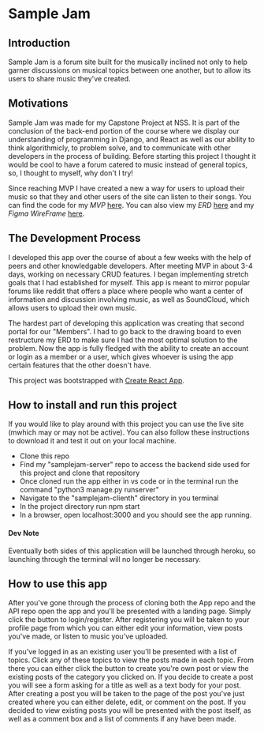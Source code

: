 <!-- TODO: UPDATE THE README -->
# Sample Jam

## Introduction

Sample Jam is a forum site built for the musically inclined not only to help garner discussions on musical topics between one another, but to allow its users to share music they've created.

## Motivations

Sample Jam was made for my Capstone Project at NSS. It is part of the conclusion of the back-end portion of the course where we display our understanding of programming in Django, and React as well as our ability to think algorithmicly, to problem solve, and to communicate with other developers in the process of building. Before starting this project I thought it would be cool to have a forum catered to music instead of general topics, so, I thought to myself, why don't I try!

Since reaching MVP I have created a new a way for users to upload their music so that they and other users of the site can listen to their songs. You can find the code for my *MVP* [here](https://github.com/Juulo/musilink/commit/0b24cc2afb63ff34b6686480f2269b0343fb6de6). You can also view my *ERD* [here](https://drawsql.app/juulu/diagrams/samplejam) and my *Figma WireFrame* [here](https://www.figma.com/file/60AUvqrPH3erq0ZhCBf24q/Untitled?node-id=0%3A1).

## The Development Process

I developed this app over the course of about a few weeks with the help of peers and other knowledgable developers. After meeting MVP in about 3-4 days, working on necessary CRUD features. I began implementing stretch goals that I had established for myself. This app is meant to mirror popular forums like reddit that offers a place where people who want a center of information and discussion involving music, as well as SoundCloud, which allows users to upload their own music. 

The hardest part of developing this application was creating that second portal for our "Members". I had to go back to the drawing board to even restructure my ERD to make sure I had the most optimal solution to the problem. Now the app is fully fledged with the ability to create an account or login as a member or a user, which gives whoever is using the app certain features that the other doesn't have.

This project was bootstrapped with [Create React App](https://github.com/facebook/create-react-app).

## How to install and run this project

If you would like to play around with this project you can use the live site (mwhich may or may not be active). You can also follow these instructions to download it and test it out on your local machine.

- Clone this repo
- Find my "samplejam-server" repo to access the backend side used for this project and clone that repository
- Once cloned run the app either in vs code or in the terminal run the command "python3 manage.py runserver"
- Navigate to the "samplejam-clienth" directory in you terminal
- In the project directory run npm start
- In a browser, open localhost:3000 and you should see the app running.

#### Dev Note

Eventually both sides of this application will be launched through heroku, so launching through the terminal will no longer be necessary.

## How to use this app

After you've gone through the process of cloning both the App repo and the API repo open the app and you'll be presented with a landing page. Simply click the button to login/register. After registering you will be taken to your profile page from which you can either edit your information, view posts you've made, or listen to music you've uploaded.

If you've logged in as an existing user you'll be presented with a list of topics. Click any of these topics to view the posts made in each topic. From there you can either click the button to create you're own post or view the existing posts of the category you clicked on. If you decide to create a post you will see a form asking for a title as well as a text body for your post. After creating a post you will be taken to the page of the post you've just created where you can either delete, edit, or comment on the post. If you decided to view existing posts you will be presented with the post itself, as well as a comment box and a list of comments if any have been made.
